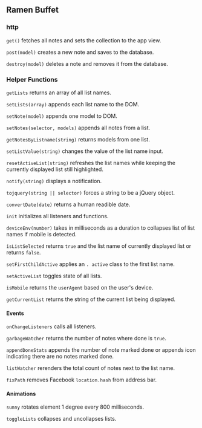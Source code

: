 ## Ramen Buffet

### http

`get()` fetches all notes and sets the collection to the app view.

`post(model)` creates a new note and saves to the database.

`destroy(model)` deletes a note and removes it from the database.


### Helper Functions

`getLists` returns an array of all list names.

`setLists(array)` appends each list name to the DOM.

`setNote(model)` appends one model to DOM.

`setNotes(selector, models)` appends all notes from a list.

`getNotesByListname(string)` returns models from one list.

`setListValue(string)` changes the value of the list name input.

`resetActiveList(string)` refreshes the list names while keeping the currently displayed list still highlighted.

`notify(string)` displays a notification.

`tojquery(string || selector)` forces a string to be a jQuery object.

`convertDate(date)` returns a human readible date.

`init` initializes all listeners and functions.

`deviceEnv(number)` takes in milliseconds as a duration to collapses list of list names if mobile is detected.

`isListSelected` returns `true` and the list name of currently displayed list or returns `false`.

`setFirstChildActive` applies an `.
active` class to the first list name.

`setActiveList` toggles state of all lists.

`isMobile` returns the `userAgent` based on the user's device.

`getCurrentList` returns the string of the current list being displayed.


#### Events

`onChangeListeners` calls all listeners.

`garbageWatcher` returns the number of notes where done is `true`.

`appendDoneStats` appends the number of note marked done or appends icon indicating there are no notes marked done.

`listWatcher` rerenders the total count of notes next to the list name.

`fixPath` removes Facebook `location.hash` from address bar.

#### Animations

`sunny` rotates element 1 degree every 800 milliseconds.

`toggleLists` collapses and uncollapses lists.